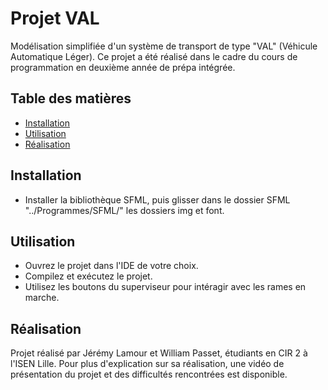 # Projet VAL

Modélisation simplifiée d'un système de transport de type "VAL" (Véhicule Automatique Léger). Ce projet a été réalisé dans le cadre du cours de programmation en deuxième année de prépa intégrée.

## Table des matières

- [Installation](#installation)
- [Utilisation](#utilisation)
- [Réalisation](#réalisation)

## Installation
- Installer la bibliothèque SFML, puis glisser dans le dossier SFML "../Programmes/SFML/" les dossiers img et font.

## Utilisation
- Ouvrez le projet dans l'IDE de votre choix.
- Compilez et exécutez le projet.
- Utilisez les boutons du superviseur pour intéragir avec les rames en marche.

## Réalisation
Projet réalisé par Jérémy Lamour et William Passet, étudiants en CIR 2 à l'ISEN Lille.
Pour plus d'explication sur sa réalisation, une vidéo de présentation du projet et des difficultés rencontrées est disponible.
